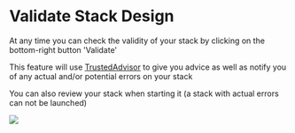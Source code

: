 # Validate Stack Design

At any time you can check the validity of your stack by clicking on the bottom-right button 'Validate'

This feature will use <a href="https://aws.amazon.com/premiumsupport/trustedadvisor/">TrustedAdvisor</a> to give you advice as well as notify you of any actual and/or potential errors on your stack

You can also review your stack when starting it (a stack with actual errors can not be launched)

![](https://raw.githubusercontent.com/VisualOps/book-image/master/ide_stack_valid.png)

